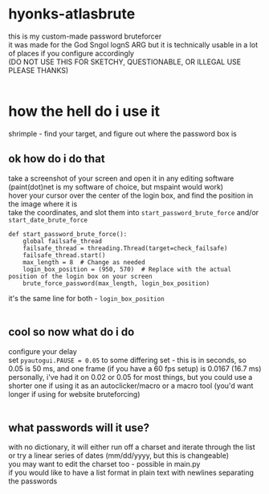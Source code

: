 # hyonks-atlasbrute
this is my custom-made password bruteforcer <br/>
it was made for the God Sngol lognS ARG but it is technically usable in a lot of places if you configure accordingly<br/>
(DO NOT USE THIS FOR SKETCHY, QUESTIONABLE, OR ILLEGAL USE PLEASE THANKS)<br/>
<br/>
# how the hell do i use it<br/>
shrimple - find your target, and figure out where the password box is<br/>
## ok how do i do that<br/>
take a screenshot of your screen and open it in any editing software (paint(dot)net is my software of choice, but mspaint would work)<br/>
hover your cursor over the center of the login box, and find the position in the image where it is<br/>
take the coordinates, and slot them into `start_password_brute_force` and/or `start_date_brute_force`<br/>
```
def start_password_brute_force():
    global failsafe_thread
    failsafe_thread = threading.Thread(target=check_failsafe)
    failsafe_thread.start()
    max_length = 8  # Change as needed
    login_box_position = (950, 570)  # Replace with the actual position of the login box on your screen
    brute_force_password(max_length, login_box_position)
```
it's the same line for both - `login_box_position`<br/>
<br/>
## cool so now what do i do<br/>
configure your delay<br/>
set `pyautogui.PAUSE = 0.05` to some differing set - this is in seconds, so 0.05 is 50 ms, and one frame (if you have a 60 fps setup) is 0.0167 (16.7 ms)<br/>
personally, i've had it on 0.02 or 0.05 for most things, but you could use a shorter one if using it as an autoclicker/macro or a macro tool (you'd want longer if using for website bruteforcing)<br/>
<br/>
## what passwords will it use?<br/>
with no dictionary, it will either run off a charset and iterate through the list or try a linear series of dates (mm/dd/yyyy, but this is changeable)<br/>
you may want to edit the charset too - possible in main.py<br/>
if you would like to have a list format in plain text with newlines separating the passwords<br/>
